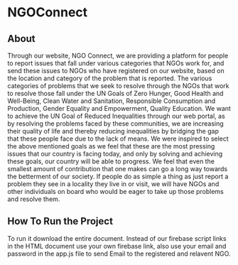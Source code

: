 # NGOConnect
## About
Through our website, NGO Connect, we are providing a platform for people to report issues that fall under various categories that NGOs work for, and send these issues to NGOs who have registered on our website, based on the location and category of the problem that is reported. The various categories of problems that we seek to resolve through the NGOs that work to resolve those fall under the UN Goals of Zero Hunger, Good Health and Well-Being, Clean Water and Sanitation, Responsible Consumption and Production, Gender Equality and Empowerment, Quality Education. We want to achieve the UN Goal of Reduced Inequalities through our web portal, as by resolving the problems faced by these communities, we are increasing their quality of life and thereby reducing inequalities by bridging the gap that these people face due to the lack of means. We were inspired to select the above mentioned goals as we feel that these are the most pressing issues that our country is facing today, and only by solving and achieving these goals, our country will be able to progress. We feel that even the smallest amount of contribution that one makes can go a long way towards the betterment of our society. If people do as simple a thing as just report a problem they see in a locality they live in or visit, we will have NGOs and other individuals on board who would be eager to take up those problems and resolve them.
## How To Run the Project
To run it download the entire document. Instead of our firebase script links in the HTML document use your own firebase link, also use your email and password in the app.js file to send Email to the registered and relavent NGO.
